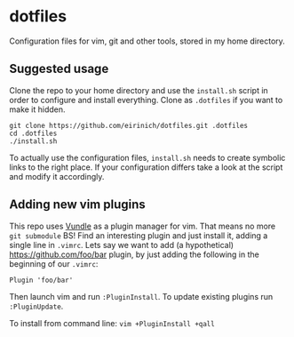 dotfiles
========

Configuration files for vim, git and other tools, stored in my home directory.

## Suggested usage
Clone the repo to your home directory and use the `install.sh` script in order to configure and install everything. Clone as `.dotfiles` if you want to make it hidden.

```
git clone https://github.com/eirinich/dotfiles.git .dotfiles
cd .dotfiles
./install.sh
```

To actually use the configuration files, `install.sh` needs to create symbolic links to the right place.
If your configuration differs take a look at the script and modify it accordingly.


## Adding new vim plugins
This repo uses [Vundle](https://github.com/gmarik/Vundle.vim) as a plugin manager for vim.
That means no more `git submodule` BS!
Find an interesting plugin and just install it, adding a single line in `.vimrc`.
Lets say we want to add (a hypothetical) https://github.com/foo/bar plugin, by just adding the following
in the beginning of our `.vimrc`:
```vim
Plugin 'foo/bar'
```

Then launch vim and run `:PluginInstall`. To update existing plugins run `:PluginUpdate`.

To install from command line: `vim +PluginInstall +qall`

